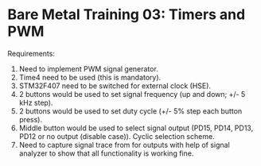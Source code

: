 # Bare Metal Training 03:  Timers and PWM

Requirements:

1. Need to implement PWM signal generator.
2. Time4 need to be used (this is mandatory).
3. STM32F407 need to be switched for external clock (HSE).
4. 2 buttons would be used to set signal frequency (up and down; +/- 5 kHz step).
5. 2 buttons would be used to set duty cycle (+/- 5% step each button press).
6. Middle button would be used to select signal output (PD15, PD14, PD13, PD12 or no output (disable case)). Cyclic selection scheme.
7. Need to capture signal trace from for outputs with help of signal analyzer to show that all functionality is working fine.